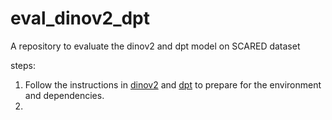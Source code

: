 # eval_dinov2_dpt
A repository to evaluate the dinov2 and dpt model on SCARED dataset

steps:
1. Follow the instructions in [dinov2](https://github.com/facebookresearch/dinov2) and [dpt](https://github.com/isl-org/DPT) to prepare for the environment and dependencies.
2. 
